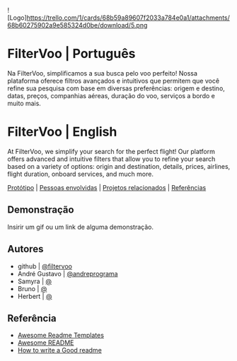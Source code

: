 
![Logo]https://trello.com/1/cards/68b59a89607f2033a784e0a1/attachments/68b60275902a9e585324d0be/download/5.png


# FilterVoo | Português

Na FilterVoo, simplificamos a sua busca pelo voo perfeito! Nossa plataforma oferece filtros avançados e intuitivos que permitem que você refine sua pesquisa com base em diversas preferências: origem e destino, datas, preços, companhias aéreas, duração do voo, serviços a bordo e muito mais.


# FilterVoo | English

At FilterVoo, we simplify your search for the perfect flight! Our platform offers advanced and intuitive filters that allow you to refine your search based on a variety of options: origin and destination, details, prices, airlines, flight duration, onboard services, and much more.

[Protótipo]() | [Pessoas envolvidas]() | [Projetos relacionados]() | [Referências]()



## Demonstração

Insirir um gif ou um link de alguma demonstração.


## Autores

- github | [@filtervoo](https://github.com/andreprograma/filtervoo)
- André Gustavo | [@andreprograma](https://github.com/andreprograma)
- Samyra | [@](link)
- Bruno | [@](link)
- Herbert | [@](link)


## Referência

 - [Awesome Readme Templates](https://awesomeopensource.com/project/elangosundar/awesome-README-templates)
 - [Awesome README](https://github.com/matiassingers/awesome-readme)
 - [How to write a Good readme](https://bulldogjob.com/news/449-how-to-write-a-good-readme-for-your-github-project)
